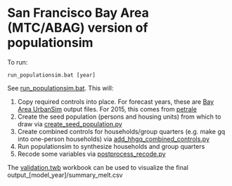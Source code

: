 
San Francisco Bay Area (MTC/ABAG) version of populationsim
==========================================================

To run:
```
run_populationsim.bat [year]

```

See [run_populationsim.bat](run_populationsim.bat).  This will:
1) Copy required controls into place.  For forecast years, these are [Bay Area UrbanSim](https://github.com/BayAreaMetro/bayarea_urbansim) output files.  For 2015, this comes from [petrale](https://github.com/BayAreaMetro/petrale/tree/master/applications/travel_model_lu_inputs/2015)
2) Create the seed population (persons and housing units) from which to draw via [create_seed_population.py](create_seed_population.py)
3) Create combined controls for households/group quarters (e.g. make gq into one-person households) via [add_hhgq_combined_controls.py](add_hhgq_combined_controls.py)
4) Run populationsim to synthesize households and group quarters
5) Recode some variables via [postprocess_recode.py](postprocess_recode.py)

The [validation.twb](validation.twb) workbook can be used to visualize the final output_[model_year]/summary_melt.csv

